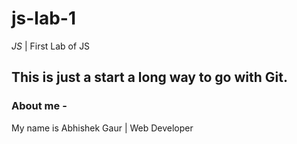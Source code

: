 # js-lab-1
_JS_ | First Lab of JS

## This is just a start a long way to go with Git.

### About me -
My name is Abhishek Gaur | Web Developer